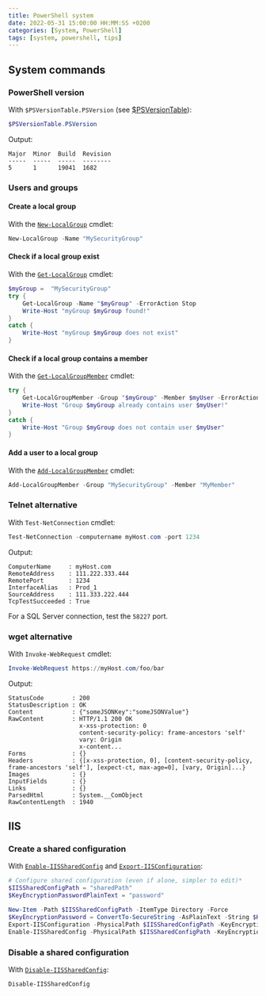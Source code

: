 ```yaml
---
title: PowerShell system
date: 2022-05-31 15:00:00 HH:MM:SS +0200
categories: [System, PowerShell]
tags: [system, powershell, tips]
---
```


## System commands

### PowerShell version

With `$PSVersionTable.PSVersion` (see [$PSVersionTable](https://docs.microsoft.com/fr-fr/powershell/module/microsoft.powershell.core/about/about_powershell_editions?view=powershell-7.2#edition-in-psversiontable)):

```powershell
$PSVersionTable.PSVersion
```

Output:

```text
Major  Minor  Build  Revision
-----  -----  -----  --------
5      1      19041  1682
```

### Users and groups

#### Create a local group

With the [`New-LocalGroup`](https://docs.microsoft.com/en-us/powershell/module/microsoft.powershell.localaccounts/new-localgroup?view=powershell-5.1) cmdlet:

```powershell
New-LocalGroup -Name "MySecurityGroup"
```

#### Check if a local group exist

With the [`Get-LocalGroup`](https://docs.microsoft.com/en-us/powershell/module/microsoft.powershell.localaccounts/get-localgroup?view=powershell-5.1) cmdlet:

```powershell
$myGroup =  "MySecurityGroup"
try {
    Get-LocalGroup -Name "$myGroup" -ErrorAction Stop
    Write-Host "myGroup $myGroup found!"
}
catch {
    Write-Host "myGroup $myGroup does not exist"
}
```

#### Check if a local group contains a member

With the [`Get-LocalGroupMember`](https://docs.microsoft.com/en-us/powershell/module/microsoft.powershell.localaccounts/get-localgroupmember?view=powershell-5.1) cmdlet:

```powershell
try {
    Get-LocalGroupMember -Group "$myGroup" -Member $myUser -ErrorAction Stop
    Write-Host "Group $myGroup already contains user $myUser!"
}
catch {
    Write-Host "Group $myGroup does not contain user $myUser"
}
```

#### Add a user to a local group

With the [`Add-LocalGroupMember`](https://docs.microsoft.com/en-us/powershell/module/microsoft.powershell.localaccounts/add-localgroupmember?view=powershell-5.1) cmdlet:

```powershell
Add-LocalGroupMember -Group "MySecurityGroup" -Member "MyMember"
```

### Telnet alternative

With `Test-NetConnection` cmdlet:

```powershell
Test-NetConnection -computername myHost.com -port 1234
```

Output:

```text
ComputerName     : myHost.com
RemoteAddress    : 111.222.333.444
RemotePort       : 1234
InterfaceAlias   : Prod_1
SourceAddress    : 111.333.222.444
TcpTestSucceeded : True
```

For a SQL Server connection, test the `58227` port.

### wget alternative

With `Invoke-WebRequest` cmdlet:

```powershell
Invoke-WebRequest https://myHost.com/foo/bar
```

Output:

```text
StatusCode        : 200
StatusDescription : OK
Content           : {"someJSONKey":"someJSONValue"}
RawContent        : HTTP/1.1 200 OK
                    x-xss-protection: 0
                    content-security-policy: frame-ancestors 'self'                    
                    vary: Origin
                    x-content...
Forms             : {}
Headers           : {[x-xss-protection, 0], [content-security-policy, frame-ancestors 'self'], [expect-ct, max-age=0], [vary, Origin]...}
Images            : {}
InputFields       : {}
Links             : {}
ParsedHtml        : System.__ComObject
RawContentLength  : 1940
```

## IIS

### Create a shared configuration

With [`Enable-IISSharedConfig`](https://docs.microsoft.com/en-us/powershell/module/iisadministration/enable-iissharedconfig?view=windowsserver2022-ps) and [`Export-IISConfiguration`](https://docs.microsoft.com/en-us/powershell/module/iisadministration/export-iisconfiguration?view=windowsserver2022-ps):

```powershell
# Configure shared configuration (even if alone, simpler to edit)*
$IISSharedConfigPath = "sharedPath"
$KeyEncryptionPasswordPlainText = "password"

New-Item -Path $IISSharedConfigPath -ItemType Directory -Force
$KeyEncryptionPassword = ConvertTo-SecureString -AsPlainText -String $KeyEncryptionPasswordPlainText -Force
Export-IISConfiguration -PhysicalPath $IISSharedConfigPath -KeyEncryptionPassword $KeyEncryptionPassword
Enable-IISSharedConfig -PhysicalPath $IISSharedConfigPath -KeyEncryptionPassword $KeyEncryptionPassword
```

### Disable a shared configuration

With [`Disable-IISSharedConfig`](https://docs.microsoft.com/en-us/powershell/module/iisadministration/disable-iissharedconfig?view=windowsserver2022-ps):

```powershell
Disable-IISSharedConfig
```

